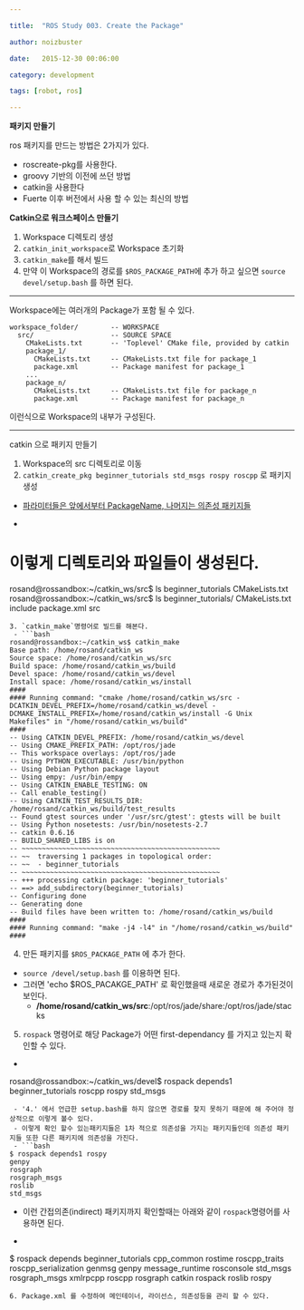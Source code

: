 ```yaml
---

title:  "ROS Study 003. Create the Package"

author: noizbuster

date:   2015-12-30 00:06:00

category: development

tags: [robot, ros]

---
```


**패키지 만들기**

ros 패키지를 만드는 방법은 2가지가 있다.

* roscreate-pkg를 사용한다.
 * groovy 기반의 이전에 쓰던 방법
* catkin을 사용한다
 * Fuerte 이후 버전에서 사용 할 수 있는 최신의 방법

**Catkin으로 워크스페이스 만들기**

1. Workspace 디렉토리 생성
2. `catkin_init_workspace`로 Workspace 초기화
3. `catkin_make`를 해서 빌드
4. 만약 이 Workspace의 경로를 `$ROS_PACKAGE_PATH`에 추가 하고 싶으면 `source devel/setup.bash` 를 하면 된다.

---

Workspace에는 여러개의 Package가 포함 될 수 있다.

```
workspace_folder/        -- WORKSPACE
  src/                   -- SOURCE SPACE
    CMakeLists.txt       -- 'Toplevel' CMake file, provided by catkin
    package_1/
      CMakeLists.txt     -- CMakeLists.txt file for package_1
      package.xml        -- Package manifest for package_1
    ...
    package_n/
      CMakeLists.txt     -- CMakeLists.txt file for package_n
      package.xml        -- Package manifest for package_n
```
이런식으로 Workspace의 내부가 구성된다.

---

catkin 으로 패키지 만들기
1. Workspace의 src 디렉토리로 이동
2. `catkin_create_pkg beginner_tutorials std_msgs rospy roscpp` 로 패키지 생성
 - [파라미터들은 앞에서부터 PackageName, 나머지는 의존성 패키지들](http://wiki.ros.org/catkin/commands/catkin_create_pkg)
 - ```bash
# 이렇게 디렉토리와 파일들이 생성된다.
rosand@rossandbox:~/catkin_ws/src$ ls
beginner_tutorials  CMakeLists.txt
rosand@rossandbox:~/catkin_ws/src$ ls beginner_tutorials/
CMakeLists.txt  include  package.xml  src
```
3. `catkin_make`명령어로 빌드를 해본다.
 - ```bash
rosand@rossandbox:~/catkin_ws$ catkin_make
Base path: /home/rosand/catkin_ws
Source space: /home/rosand/catkin_ws/src
Build space: /home/rosand/catkin_ws/build
Devel space: /home/rosand/catkin_ws/devel
Install space: /home/rosand/catkin_ws/install
####
#### Running command: "cmake /home/rosand/catkin_ws/src -DCATKIN_DEVEL_PREFIX=/home/rosand/catkin_ws/devel -DCMAKE_INSTALL_PREFIX=/home/rosand/catkin_ws/install -G Unix Makefiles" in "/home/rosand/catkin_ws/build"
####
-- Using CATKIN_DEVEL_PREFIX: /home/rosand/catkin_ws/devel
-- Using CMAKE_PREFIX_PATH: /opt/ros/jade
-- This workspace overlays: /opt/ros/jade
-- Using PYTHON_EXECUTABLE: /usr/bin/python
-- Using Debian Python package layout
-- Using empy: /usr/bin/empy
-- Using CATKIN_ENABLE_TESTING: ON
-- Call enable_testing()
-- Using CATKIN_TEST_RESULTS_DIR: /home/rosand/catkin_ws/build/test_results
-- Found gtest sources under '/usr/src/gtest': gtests will be built
-- Using Python nosetests: /usr/bin/nosetests-2.7
-- catkin 0.6.16
-- BUILD_SHARED_LIBS is on
-- ~~~~~~~~~~~~~~~~~~~~~~~~~~~~~~~~~~~~~~~~~~~~~~~~~
-- ~~  traversing 1 packages in topological order:
-- ~~  - beginner_tutorials
-- ~~~~~~~~~~~~~~~~~~~~~~~~~~~~~~~~~~~~~~~~~~~~~~~~~
-- +++ processing catkin package: 'beginner_tutorials'
-- ==> add_subdirectory(beginner_tutorials)
-- Configuring done
-- Generating done
-- Build files have been written to: /home/rosand/catkin_ws/build
####
#### Running command: "make -j4 -l4" in "/home/rosand/catkin_ws/build"
####
```
4. 만든 패키지를 `$ROS_PACKAGE_PATH` 에 추가 한다.
 - `source /devel/setup.bash` 를 이용하면 된다.
 - 그러면 'echo $ROS_PACAKGE_PATH' 로 확인했을때 새로운 경로가 추가된것이 보인다.
    - **/home/rosand/catkin_ws/src**:/opt/ros/jade/share:/opt/ros/jade/stacks
5. `rospack` 명령어로 해당 Package가 어떤 first-dependancy 를 가지고 있는지 확인할 수 있다.
 - ```bash
rosand@rossandbox:~/catkin_ws/devel$ rospack depends1 beginner_tutorials
roscpp
rospy
std_msgs
```
 - '4.' 에서 언급한 setup.bash를 하지 않으면 경로를 찾지 못하기 때문에 해 주어야 정상적으로 이렇게 볼수 있다.
 - 이렇게 확인 할수 있는패키지들은 1차 적으로 의존성을 가지는 패키지들인데 의존성 패키지들 또한 다른 패키지에 의존성을 가진다.
 - ```bash
$ rospack depends1 rospy
genpy
rosgraph
rosgraph_msgs
roslib
std_msgs
```
 - 이런 간접의존(indirect) 패키지까지 확인할때는 아래와 같이 `rospack`명령어를 사용하면 된다.
 - ```bash
$ rospack depends beginner_tutorials
cpp_common
rostime
roscpp_traits
roscpp_serialization
genmsg
genpy
message_runtime
rosconsole
std_msgs
rosgraph_msgs
xmlrpcpp
roscpp
rosgraph
catkin
rospack
roslib
rospy
```
6. Package.xml 를 수정하여 메인테이너, 라이선스, 의존성등을 관리 할 수 있다.
